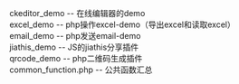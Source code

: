 ckeditor_demo       -- 在线编辑器的demo <br />
excel_demo          -- php操作excel-demo（导出excel和读取excel）<br />
email_demo          -- php发送email-demo<br />
jiathis_demo        -- JS的jiathis分享插件 <br/>
qrcode_demo         -- php二维码生成插件<br/>
common_function.php -- 公共函数汇总 <br />
